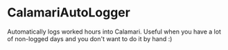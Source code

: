 # CalamariAutoLogger
Automatically logs worked hours into Calamari. Useful when you have a lot of non-logged days and you don't want to do it by hand :)
